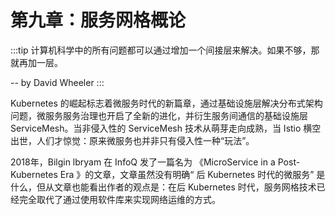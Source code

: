 # 第九章：服务网格概论

:::tip <a/>
计算机科学中的所有问题都可以通过增加一个间接层来解决。如果不够，那就再加一层。

-- by David Wheeler
:::


Kubernetes 的崛起标志着微服务时代的新篇章，通过基础设施层解决分布式架构问题，微服务服务治理也开启了全新的进化，并衍生服务间通信的基础设施层 ServiceMesh。当非侵入性的 ServiceMesh 技术从萌芽走向成熟，当 Istio 横空出世，人们才惊觉：原来微服务也并非只有侵入性一种“玩法”。

2018年，Bilgin lbryam 在 InfoQ 发了一篇名为 《MicroService in a Post-Kubernetes Era 》的文章，文章虽然没有明确“ 后 Kubernetes 时代的微服务” 是什么，但从文章也能看出作者的观点是：在后 Kubernetes 时代，服务网格技术已经完全取代了通过使用软件库来实现网络运维的方式。